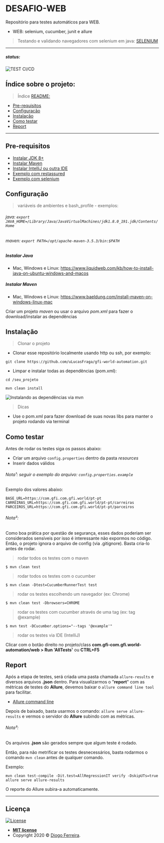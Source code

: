 # DESAFIO-WEB

Repositório para testes automáticos para WEB.
- WEB: selenium, cucumber, junit e allure

> Testando e validando navegadores com selenium em java: [SELENIUM](https://github.com/SeleniumHQ/selenium)

---

##### status:

![TEST CI/CD](https://github.com/uLucasFraga/gfi-world-automation/workflows/TEST%20CI/CD/badge.svg?branch=develop)

## Índice sobre o projeto:

> Índice [README:](https://github.com/uLucasFraga/gfi-world-automation/blob/master/README.md)

- [Pre-requisitos](#pre-requisitos)
- [Configuração](#configuração)
- [Instalação](#instalação)
- [Como testar](#como-testar)
- [Report](#report)

---

## Pre-requisitos

- [Instalar JDK 8+](https://www.oracle.com/java/technologies/javase-downloads.html)
- [Instalar Maven](https://maven.apache.org/install.html)
- [Instalar IntelliJ ou outra IDE](https://www.jetbrains.com/idea/download/)
- [Exemplo com restassured](https://github.com/rest-assured/rest-assured/wiki/GettingStarted)
- [Exemplo com selenium](https://medium.com/@mlvandijk/getting-started-with-cucumber-in-java-a-10-minute-tutorial-586652d2c82)

## Configuração

> variáveis de ambientes e bash_profile - exemplos:

###### java: `export JAVA_HOME=/Library/Java/JavaVirtualMachines/jdk1.8.0_191.jdk/Contents/Home`

###### maven: `export PATH=/opt/apache-maven-3.5.3/bin:$PATH`

##### Instalar Java
- Mac, Windows e Linux: https://www.liquidweb.com/kb/how-to-install-java-on-ubuntu-windows-and-macos

##### Instalar Maven
- Mac, Windows e Linux: https://www.baeldung.com/install-maven-on-windows-linux-mac

Criar um projeto _maven_ ou usar o arquivo _pom.xml_ para fazer o download/instalar as dependências

## Instalação

> Clonar o projeto

- Clonar esse repositório localmente usando http ou ssh, por exemplo:

`git clone https://github.com/uLucasFraga/gfi-world-automation.git`

- Limpar e instalar todas as dependências (pom.xml):

`cd /seu_projeto`

`mvn clean install`

![Instalando as dependências via mvn](http://g.recordit.co/vCNaZgadVu.gif)

> Dicas

- Use o pom.xml para fazer download de suas novas libs para manter o projeto rodando via terminal

## Como testar

Antes de rodar os testes siga os passos abaixo:

- Criar um arquivo `config.properties` dentro da pasta *resources*
- Inserir dados válidos

###### Nota¹: seguir o exemplo do arquivo: `config.properties.example`
Exemplo dos valores abaixo:

```
BASE_URL=https://com.gfi.com.gfi.world/pt-pt
CARREIRAS_URL=https://com.gfi.com.gfi.world/pt-pt/carreiras
PARCEIROS_URL=https://com.gfi.com.gfi.world/pt-pt/parceiros
```
###### Nota²:
Como boa prática por questão de segurança, esses dados poderiam ser considerados sensíveis por isso é interessante não expormos no código.
Então, o projeto ignora o arquivo de config (via .gitignore). Basta cria-lo antes de rodar.

> rodar todos os testes com o maven
```
$ mvn clean test
```

> rodar todos os testes com o cucumber
```
$ mvn clean -Dtest=CucumberRunnerTest test
```

> rodar os testes escolhendo um navegador (ex: Chrome)
```
$ mvn clean test -Dbrowsers=CHROME
```

> rodar os testes com cucumber através de uma tag (ex: tag @example)
```
$ mvn test -DCucumber.options="--tags '@example'"
```

> rodar os testes via IDE (IntelliJ)

Clicar com o botão direito no projeto/class **com.gfi-com.gfi.world-automation/web > Run 'AllTests'** ou **CTRL+F5**

## Report
Após a etapa de testes, será criada uma pasta chamada `allure-results` e diversos arquivos **.json** dentro.
Para visualizarmos o "**report**" com as métricas de testes do **Allure**, devemos baixar o `allure command line tool` para facilitar.

- [Allure command line](https://github.com/etki/allure-cli)

Depois de baixado, basta usarmos o comando: `allure serve allure-results` e vermos o servidor do **Allure** subindo com as métricas.

###### Nota³:
Os arquivos **.json** são gerados sempre que algum teste é rodado.

Então, para não metrificar os testes desnecessários, basta rodarmos o comando `mvn clean` antes de qualquer comando.

Exemplo:
```
mvn clean test-compile -Dit.test=AllRegressionIT verify -DskipUTs=true
allure serve allure-results
```
O reporte do Allure subira-a automaticamente.

--- 

## Licença

[![License](http://img.shields.io/:license-mit-blue.svg?style=flat-square)](http://badges.mit-license.org)

- **[MIT license](http://opensource.org/licenses/mit-license.php)**
- Copyright 2020 © <a href="https://www.linkedin.com/in/dtferreira/" target="_blank">Diogo Ferreira</a>.